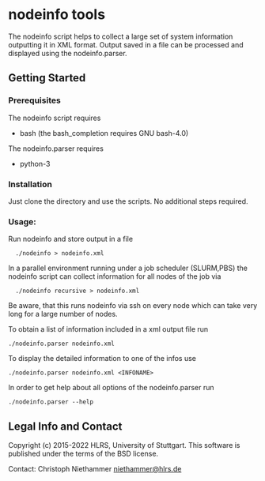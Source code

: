 # nodeinfo tools

The nodeinfo script helps to collect a large set of system information outputting
it in XML format. Output saved in a file can be processed and displayed using the
nodeinfo.parser.

## Getting Started

### Prerequisites
The nodeinfo script requires
- bash (the bash_completion requires GNU bash-4.0)

The nodeinfo.parser requires
- python-3

### Installation
Just clone the directory and use the scripts. No additional steps required.

### Usage:
Run nodeinfo and store output in a file
```
  ./nodeinfo > nodeinfo.xml 
```
In a parallel environment running under a job scheduler (SLURM,PBS) the
nodeinfo script can collect information for all nodes of the job via
```
  ./nodeinfo recursive > nodeinfo.xml 
```
Be aware, that this runs nodeinfo via ssh on every node which can take
very long for a large number of nodes.


To obtain a list of information included in a xml output file run
```
./nodeinfo.parser nodeinfo.xml
```
To display the detailed information to one of the infos use
```
./nodeinfo.parser nodeinfo.xml <INFONAME>
```
In order to get help about all options of the nodeinfo.parser run
```
./nodeinfo.parser --help
```

## Legal Info and Contact
Copyright (c) 2015-2022 HLRS, University of Stuttgart.
This software is published under the terms of the BSD license.

Contact: Christoph Niethammer <niethammer@hlrs.de>

